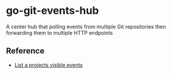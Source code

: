 # go-git-events-hub
A center hub that polling events from multiple Git repositories then forwarding them to multiple HTTP endpoints

## Reference
- [List a projects visible events](https://docs.gitlab.com/ee/api/events.html#list-a-projects-visible-events)
